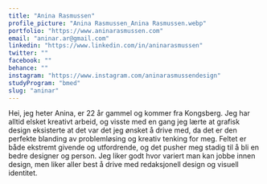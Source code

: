 ```yaml
---
title: "Anina Rasmussen"
profile_picture: "Anina Rasmussen_Anina Rasmussen.webp"
portfolio: "https://www.aninarasmussen.com"
email: "aninar.ar@gmail.com"
linkedin: "https://www.linkedin.com/in/aninarasmussen"
twitter: ""
facebook: ""
behance: ""
instagram: "https://www.instagram.com/aninarasmussendesign"
studyProgram: "bmed"
slug: "aninar"
---
```


Hei, jeg heter Anina, er 22 år gammel og kommer fra Kongsberg. Jeg har alltid elsket kreativt arbeid, og visste med en gang jeg lærte at grafisk design eksisterte at det var det jeg ønsket å drive med, da det er den perfekte blanding av problemløsing og kreativ tenking for meg. Feltet er både ekstremt givende og utfordrende, og det pusher meg stadig til å bli en bedre designer og person. Jeg liker godt hvor variert man kan jobbe innen design, men liker aller best å drive med redaksjonell design og visuell identitet.
